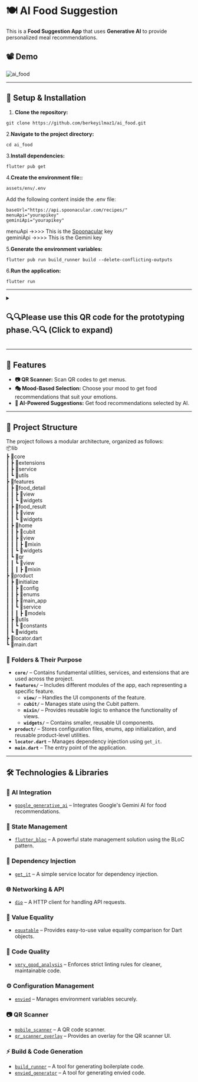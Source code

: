 # 🍽️ AI Food Suggestion  

This is a **Food Suggestion App** that uses **Generative AI** to provide personalized meal recommendations.

## 📽️ Demo  

![ai_food](https://github.com/user-attachments/assets/c01a5758-b33e-4408-935e-a81d758d6089)

---
## 📌 Setup & Installation  

1. **Clone the repository:**  
  ```
 git clone https://github.com/berkeyilmaz1/ai_food.git
 ```
 
2.**Navigate to the project directory:**  
 ```
 cd ai_food
 ```
3.**Install dependencies:** 
 ```
flutter pub get
 ```
4.**Create the environment file::**  
 ```
assets/env/.env
 ```
Add the following content inside the .env file:
 ```
baseUrl="https://api.spoonacular.com/recipes/"
menuApi="yourapikey" 
geminiApi="yourapikey"
 ```
menuApi    ->>>> This is the [Spoonacular](https://spoonacular.com/food-api) key <br>
geminiApi  ->>>> This is the Gemini key<br>

5.**Generate the environment variables:** 
 ```
 flutter pub run build_runner build --delete-conflicting-outputs
 ```
6.**Run the application:**
 ```
flutter run
 ```
---
<details>
  <summary><h2>🔍🔍Please use this QR code for the prototyping phase.🔍🔍 (Click to expand)</h2></summary>

  <img src="https://github.com/user-attachments/assets/8a1f962f-c9b1-44aa-bdbe-fae2fb6b3f9d" alt="QR Code" width="300" height="300">

</details>


---

## 🚀 Features  

- **📷 QR Scanner:** Scan QR codes to get menus.  
- **🎭 Mood-Based Selection:** Choose your mood to get food recommendations that suit your emotions.  
- **🤖 AI-Powered Suggestions:** Get food recommendations selected by AI.
---

## 📂 Project Structure  

The project follows a modular architecture, organized as follows:  
 📦lib<br>
 ┣ 📂core<br>
 ┃ ┣ 📂extensions<br>
 ┃ ┣ 📂service<br>
 ┃ ┗ 📂utils<br>
 ┣ 📂features<br>
 ┃ ┣ 📂food_detail<br>
 ┃ ┃ ┣ 📂view<br>
 ┃ ┃ ┗ 📂widgets<br>
 ┃ ┣ 📂food_result<br>
 ┃ ┃ ┣ 📂view<br>
 ┃ ┃ ┗ 📂widgets<br>
 ┃ ┣ 📂home<br>
 ┃ ┃ ┣ 📂cubit<br>
 ┃ ┃ ┣ 📂view<br>
 ┃ ┃ ┃ ┣ 📂mixin<br>
 ┃ ┃ ┗ 📂widgets<br>
 ┃ ┗ 📂qr<br>
 ┃ ┃ ┗ 📂view<br>
 ┃ ┃ ┃ ┣ 📂mixin<br>
 ┣ 📂product<br>
 ┃ ┣ 📂initialize<br>
 ┃ ┃ ┣ 📂config<br>
 ┃ ┃ ┣ 📂enums<br>
 ┃ ┃ ┣ 📂main_app<br>
 ┃ ┃ ┗ 📂service<br>
 ┃ ┃ ┃ ┣ 📂models<br>
 ┃ ┣ 📂utils<br>
 ┃ ┃ ┗ 📂constants<br>
 ┃ ┗ 📂widgets<br>
 ┣ 📜locator.dart<br>
 ┗ 📜main.dart<br>
 
 ### 📌 **Folders & Their Purpose**  

- **`core/`** – Contains fundamental utilities, services, and extensions that are used across the project.  
- **`features/`** – Includes different modules of the app, each representing a specific feature.  
  - **`view/`** – Handles the UI components of the feature.  
  - **`cubit/`** – Manages state using the Cubit pattern.  
  - **`mixin/`** – Provides reusable logic to enhance the functionality of views.  
  - **`widgets/`** – Contains smaller, reusable UI components.  
- **`product/`** – Stores configuration files, enums, app initialization, and reusable product-level utilities.  
- **`locator.dart`** – Manages dependency injection using `get_it`.  
- **`main.dart`** – The entry point of the application.  

---

## 🛠️ Technologies & Libraries  

### 🤖 **AI Integration**  
- [`google_generative_ai`](https://pub.dev/packages/google_generative_ai) – Integrates Google's Gemini AI for food recommendations.  

### 🎯 **State Management**  
- [`flutter_bloc`](https://pub.dev/packages/flutter_bloc) – A powerful state management solution using the BLoC pattern.  

### 🔌 **Dependency Injection**  
- [`get_it`](https://pub.dev/packages/get_it) – A simple service locator for dependency injection.  

### 🌐 **Networking & API**  
- [`dio`](https://pub.dev/packages/dio) – A HTTP client for handling API requests.  

### 🔄 **Value Equality**  
- [`equatable`](https://pub.dev/packages/equatable) – Provides easy-to-use value equality comparison for Dart objects.  

### 📏 **Code Quality**  
- [`very_good_analysis`](https://pub.dev/packages/very_good_analysis) – Enforces strict linting rules for cleaner, maintainable code.  

### ⚙️ **Configuration Management**  
- [`envied`](https://pub.dev/packages/envied) – Manages environment variables securely.

### 📷 **QR Scanner**  
- [`mobile_scanner`](https://pub.dev/packages/mobile_scanner) – A QR code scanner.  
- [`qr_scanner_overlay`](https://pub.dev/packages/qr_scanner_overlay) – Provides an overlay for the QR scanner UI.  

### ⚡ **Build & Code Generation**  
- [`build_runner`](https://pub.dev/packages/build_runner) – A tool for generating boilerplate code.  
- [`envied_generator`](https://pub.dev/packages/envied_generator) – A tool for generating envied code.  



